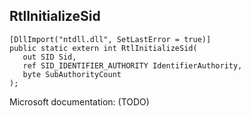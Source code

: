 ## RtlInitializeSid

```
[DllImport("ntdll.dll", SetLastError = true)]
public static extern int RtlInitializeSid(
   out SID Sid,
   ref SID_IDENTIFIER_AUTHORITY IdentifierAuthority,
   byte SubAuthorityCount
);
```

Microsoft documentation: (TODO)
